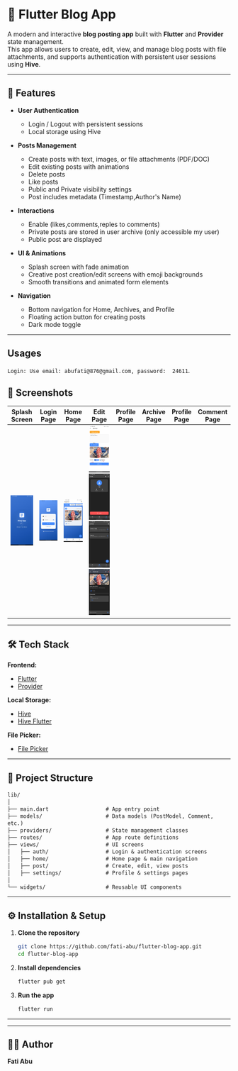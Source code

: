 # 📖 Flutter Blog App

A modern and interactive **blog posting app** built with **Flutter** and **Provider** state management.  
This app allows users to create, edit, view, and manage blog posts with file attachments, and supports authentication with persistent user sessions using **Hive**.

---

## 🚀 Features

- **User Authentication**
  - Login / Logout with persistent sessions
  - Local storage using Hive

- **Posts Management**
  - Create posts with text, images, or file attachments (PDF/DOC)
  - Edit existing posts with animations
  - Delete posts
  - Like posts
  - Public and Private visibility settings
  - Post includes metadata (Timestamp,Author's Name)

- **Interactions**
  - Enable (likes,comments,reples to comments)
  - Private posts are stored in user archive (only accessible my user)
  - Public post are displayed 

- **UI & Animations**
  - Splash screen with fade animation
  - Creative post creation/edit screens with emoji backgrounds
  - Smooth transitions and animated form elements
 
- **Navigation**
  - Bottom navigation for Home, Archives, and Profile
  - Floating action button for creating posts
  - Dark mode toggle

---
## Usages
`Login: Use email: abufati@876@gmail.com, password:  24611`.

## 📸 Screenshots

| Splash Screen | Login Page | Home Page | Edit Page | Profile Page | Archive Page | Profile Page | Comment Page |
|--------------|------------|----------- |-----------| ------------ | ------------ | ------------ | ------------ |
|![Splash Screen](lib/assets/sreenshots/splashPage.jpg) | ![Login Page](lib/assets/sreenshots/Screenshot_20250809_175754.jpg) | ![Home Page](lib/assets/sreenshots/Screenshot_20250809_175809.jpg) |![Edit Page](lib/assets/sreenshots/Screenshot_20250809_180003.jpg) ![Profile Page](lib/assets/sreenshots/Screenshot_20250809_175930.jpg) ![Archives Page](lib/assets/sreenshots/Screenshot_20250809_175926.jpg) ![Comments Page](lib/assets/sreenshots/Screenshot_20250809_175940.jpg)

---

## 🛠️ Tech Stack

**Frontend:**
- [Flutter](https://flutter.dev/)
- [Provider](https://pub.dev/packages/provider)

**Local Storage:**
- [Hive](https://pub.dev/packages/hive)
- [Hive Flutter](https://pub.dev/packages/hive_flutter)

**File Picker:**
- [File Picker](https://pub.dev/packages/file_picker)

---

## 📂 Project Structure

```
lib/
│
├── main.dart                  # App entry point
├── models/                    # Data models (PostModel, Comment, etc.)
├── providers/                 # State management classes
├── routes/                    # App route definitions
├── views/                     # UI screens
│   ├── auth/                  # Login & authentication screens
│   ├── home/                  # Home page & main navigation
│   ├── post/                  # Create, edit, view posts
│   ├── settings/              # Profile & settings pages
│
└── widgets/                   # Reusable UI components
```

---

## ⚙️ Installation & Setup

1. **Clone the repository**
   ```bash
   git clone https://github.com/fati-abu/flutter-blog-app.git
   cd flutter-blog-app
   ```

2. **Install dependencies**
   ```bash
   flutter pub get
   ```

3. **Run the app**
   ```bash
   flutter run
   ```

---
 

---

## 👨‍💻 Author
**Fati Abu**  
 